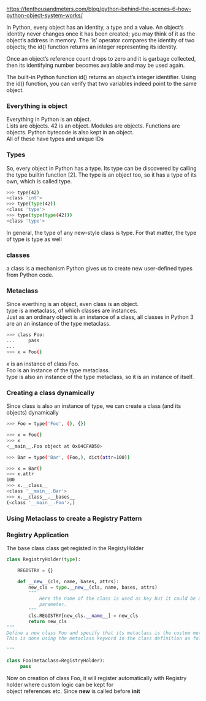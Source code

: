
https://tenthousandmeters.com/blog/python-behind-the-scenes-6-how-python-object-system-works/  


In Python, every object has an identity, a type and a value. An object’s identity never changes once it has been created; you may think of it as the object’s address in memory. The ‘is’ operator compares the identity of two objects; the id() function returns an integer representing its identity.

Once an object’s reference count drops to zero and it is garbage collected, then its identifying number becomes available and may be used again.

The built-in Python function id() returns an object’s integer identifier. Using the id() function, you can verify that two variables indeed point to the same object.

### Everything is object
Everything in Python is an object.   
Lists are objects. 42 is an object. Modules are objects. Functions are objects. Python bytecode is also kept in an object.  
All of these have types and unique IDs

### Types
So, every object in Python has a type. Its type can be discovered by calling the type builtin function [2]. The type is an object too, so it has a type of its own, which is called type.
```bash
>>> type(42)
<class 'int'>
>>> type(type(42))
<class 'type'>
>>> type(type(type(42)))
<class 'type'>
``` 
In general, the type of any new-style class is type. For that matter, the type of type is type as well   


### classes
a class is a mechanism Python gives us to create new user-defined types from Python code.

### Metaclass
Since everthing is an object, even class is an object.  
type is a metaclass, of which classes are instances.  
Just as an ordinary object is an instance of a class, all classes in Python 3 are an an instance of the type metaclass.

```bash
>>> class Foo:
...     pass
...
>>> x = Foo()

```
x is an instance of class Foo.  
Foo is an instance of the type metaclass.  
type is also an instance of the type metaclass, so it is an instance of itself.  

### Creating a class dynamically
Since class is also an instance of type, we can create a class (and its objects) dynamically

```bash
>>> Foo = type('Foo', (), {})

>>> x = Foo()
>>> x
<__main__.Foo object at 0x04CFAD50>

>>> Bar = type('Bar', (Foo,), dict(attr=100))

>>> x = Bar()
>>> x.attr
100
>>> x.__class__
<class '__main__.Bar'>
>>> x.__class__.__bases__
(<class '__main__.Foo'>,)

```

### Using Metaclass to create a Registry Pattern

### Registry Application
The base class class get registed in the RegistyHolder
```python
class RegistryHolder(type):

    REGISTRY = {}

    def __new__(cls, name, bases, attrs):
        new_cls = type.__new__(cls, name, bases, attrs)
        """
            Here the name of the class is used as key but it could be any class
            parameter.
        """
        cls.REGISTRY[new_cls.__name__] = new_cls
        return new_cls
"""
Define a new class Foo and specify that its metaclass is the custom metaclass Meta, rather than the standard metaclass type. 
This is done using the metaclass keyword in the class definition as follows:

"""

class Foo(metaclass=RegistryHolder):
     pass

```

Now on creation of class Foo, it will register automatically with Registry holder where custom logic can be kept for  
object references etc. Since __new__ is called before __init__




